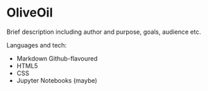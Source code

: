 # OliveOil
Brief description including author and purpose, goals, audience etc.

Languages and tech:

- Markdown Github-flavoured
- HTML5
- CSS
- Jupyter Notebooks (maybe)
